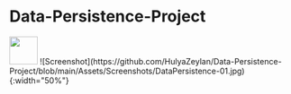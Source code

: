 # Data-Persistence-Project
 <img src="https://github.com/HulyaZeylan/Data-Persistence-Project/blob/main/Assets/Screenshots/DataPersistence-01.jpg" width="50" height="50">
![Screenshot](https://github.com/HulyaZeylan/Data-Persistence-Project/blob/main/Assets/Screenshots/DataPersistence-01.jpg){:width="50%"}
